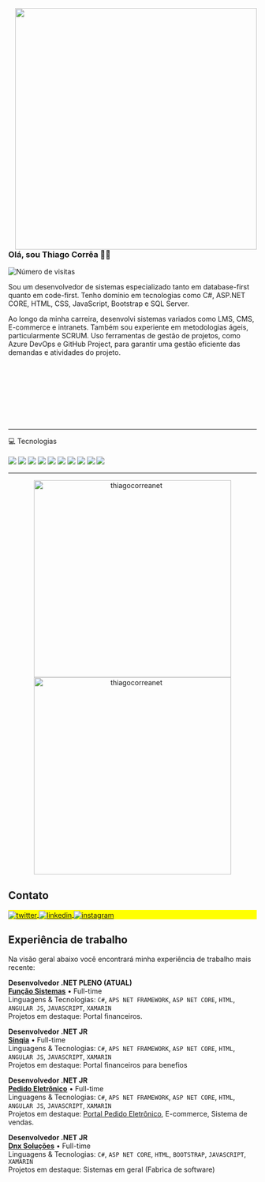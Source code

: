 

<img align="right" height="490em" src="https://gist.githubusercontent.com/thiagocorreanet/bf6f88bda139b65fe285d9871eecc908/raw/ba30fff04dd3e176ef1159411307cda79420d3e5/cardperfil.svg"/>
<h3 align="left">Olá, sou Thiago Corrêa 🤘🏻</h1>
<p align="left"> <img src="https://komarev.com/ghpvc/?username=thiagocorreanet&color=yellow" alt="Número de visitas" /> </p>

Sou um desenvolvedor de sistemas especializado tanto em database-first quanto em code-first. Tenho domínio em tecnologias como C#, ASP.NET CORE, HTML, CSS, JavaScript, Bootstrap e SQL Server.

Ao longo da minha carreira, desenvolvi sistemas variados como LMS, CMS, E-commerce e intranets. Também sou experiente em metodologias ágeis, particularmente SCRUM. Uso ferramentas de gestão de projetos, como Azure DevOps e GitHub Project, para garantir uma gestão eficiente das demandas e atividades do projeto.

</br>
</br>
</br>
</br>
</br>
</br>
</br>

----

<p align='left'>
  💻 Tecnologias<br/><br/>
  <img src="https://img.shields.io/badge/C%23-239120?style=for-the-badge&logo=c-sharp&logoColor=white" />
  <img src="https://img.shields.io/badge/HTML5-E34F26?style=for-the-badge&logo=html5&logoColor=white" />
  <img src="https://img.shields.io/badge/CSS-239120?&style=for-the-badge&logo=css3&logoColor=white" />
  <img src="https://img.shields.io/badge/JavaScript-323330?style=for-the-badge&logo=javascript&logoColor=F7DF1E" />
  <img src="https://img.shields.io/badge/Bootstrap-563D7C?style=for-the-badge&logo=bootstrap&logoColor=white" />
  <img src="https://img.shields.io/badge/Microsoft_SQL_Server-CC2927?style=for-the-badge&logo=microsoft-sql-server&logoColor=white" />
  <img src="https://img.shields.io/badge/.NET-5C2D91?style=for-the-badge&logo=.net&logoColor=white" />
  <img src="https://img.shields.io/badge/Azure_DevOps-0078D7?style=for-the-badge&logo=azure-devops&logoColor=white" />
  <img src="https://img.shields.io/badge/GitHub-100000?style=for-the-badge&logo=github&logoColor=white" />
  <img src="https://img.shields.io/badge/GIT-E44C30?style=for-the-badge&logo=git&logoColor=white" />
</p>

----

<div align='center'>
 <p><img align="center" width="400em" src="https://github-readme-stats.vercel.app/api?username=thiagocorreanet&show_icons=true&theme=tokyonight&locale=en" alt="thiagocorreanet" />
	<img align="center"  width="400em" src="https://github-readme-streak-stats.herokuapp.com/?user=thiagocorreanet&theme=tokyonight" alt="thiagocorreanet" /></p>
</div>

## Contato 

 
  
<p align="left" style="background:yellow">

<a href="https://twitter.com/thiagocorreadev" target="_blank">
  <img align="center" src="https://img.shields.io/badge/-thiagocorreadev-05122A?style=flat&logo=twitter" alt="twitter"/>  
</a>
<a href="https://www.linkedin.com/in/thiagocorreab/" target="_blank">
  <img align="center" src="https://img.shields.io/badge/-thiagocorreab-05122A?style=flat&logo=linkedin" alt="linkedin"/>
</a>
<a href="https://www.instagram.com/thiagogilsoncorrea/" target="_blank">
 <img align="center" src="https://img.shields.io/badge/-thiagogilsoncorrea-05122A?style=flat&logo=instagram" alt="instagram"/>
</a>
  
</p>

## Experiência de trabalho
Na visão geral abaixo você encontrará minha experiência de trabalho mais recente:

**Desenvolvedor .NET PLENO (ATUAL)** \
[**Função Sistemas**](https://www.funcao.com.br) • Full-time \
Linguagens & Tecnologias: `C#`, `APS NET FRAMEWORK`, `ASP NET CORE`, `HTML`, `ANGULAR JS`, `JAVASCRIPT`, `XAMARIN`\
Projetos em destaque: Portal financeiros.
<br/>


**Desenvolvedor .NET JR** \
[**Sinqia**](https://www.sinqia.com.br/) • Full-time \
Linguagens & Tecnologias: `C#`, `APS NET FRAMEWORK`, `ASP NET CORE`, `HTML`, `ANGULAR JS`, `JAVASCRIPT`, `XAMARIN`\
Projetos em destaque: Portal financeiros para benefios
<br/>


**Desenvolvedor .NET JR** \
[**Pedido Eletrônico**](https://pedidoeletronico.com.br/) • Full-time \
Linguagens & Tecnologias: `C#`, `APS NET FRAMEWORK`, `ASP NET CORE`, `HTML`, `ANGULAR JS`, `JAVASCRIPT`, `XAMARIN`\
Projetos em destaque: [Portal Pedido Eletrônico](https://www.pedidoeletronico.com/), E-commerce, Sistema de vendas.
<br/>

**Desenvolvedor .NET JR** \
[**Dnx Soluções**](https://dnxsoluoes.com.br/) • Full-time \
Linguagens & Tecnologias: `C#`, `ASP NET CORE`, `HTML`, `BOOTSTRAP`, `JAVASCRIPT`, `XAMARIN` \
Projetos em destaque: Sistemas em geral (Fabrica de software)
<br/>
<br/>



<!--


